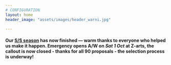 ```yaml
---
# CONFIGURATION
layout: home
header_image: "assets/images/header_warni.jpg"

---
```

#### Our [S/S season](/current/2016-springsummer) has now finished — warm thanks to everyone who helped us make it happen. Emergency opens A/W on *Sat 1 Oct* at Z-arts, the callout is now closed - thanks for all 90 proposals - the selection process is underway!
